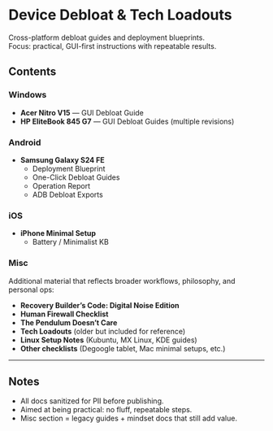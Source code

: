 # Device Debloat & Tech Loadouts

Cross-platform debloat guides and deployment blueprints.  
Focus: practical, GUI-first instructions with repeatable results.

## Contents

### Windows
- **Acer Nitro V15** — GUI Debloat Guide
- **HP EliteBook 845 G7** — GUI Debloat Guides (multiple revisions)

### Android
- **Samsung Galaxy S24 FE**
  - Deployment Blueprint
  - One-Click Debloat Guides
  - Operation Report
  - ADB Debloat Exports

### iOS
- **iPhone Minimal Setup**
  - Battery / Minimalist KB

### Misc
Additional material that reflects broader workflows, philosophy, and personal ops:
- **Recovery Builder’s Code: Digital Noise Edition**
- **Human Firewall Checklist**
- **The Pendulum Doesn’t Care**
- **Tech Loadouts** (older but included for reference)
- **Linux Setup Notes** (Kubuntu, MX Linux, KDE guides)
- **Other checklists** (Degoogle tablet, Mac minimal setups, etc.)

---

## Notes
- All docs sanitized for PII before publishing.
- Aimed at being practical: no fluff, repeatable steps.
- Misc section = legacy guides + mindset docs that still add value.
